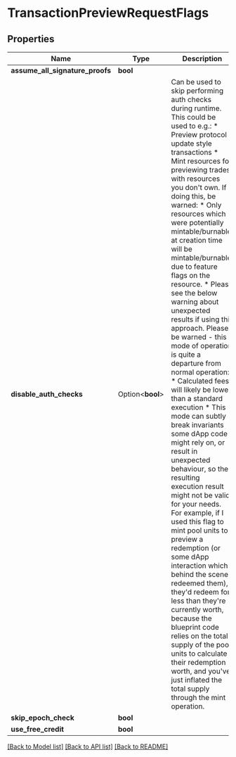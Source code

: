# TransactionPreviewRequestFlags

## Properties

Name | Type | Description | Notes
------------ | ------------- | ------------- | -------------
**assume_all_signature_proofs** | **bool** |  | 
**disable_auth_checks** | Option<**bool**> | Can be used to skip performing auth checks during runtime.  This could be used to e.g.: * Preview protocol update style transactions * Mint resources for previewing trades with resources you don't own. If doing this, be warned:   * Only resources which were potentially mintable/burnable at creation time   will be mintable/burnable, due to feature flags on the resource.   * Please see the below warning about unexpected results if using this approach.  Please be warned - this mode of operation is quite a departure from normal operation: * Calculated fees will likely be lower than a standard execution * This mode can subtly break invariants some dApp code might rely on, or result in unexpected behaviour, so the resulting execution result might not be valid for your needs. For example, if I used this flag to mint pool units to preview a redemption (or some dApp interaction which behind the scenes redeemed them), they'd redeem for less than they're currently worth, because the blueprint code relies on the total supply of the pool units to calculate their redemption worth, and you've just inflated the total supply through the mint operation.  | [optional]
**skip_epoch_check** | **bool** |  | 
**use_free_credit** | **bool** |  | 

[[Back to Model list]](../README.md#documentation-for-models) [[Back to API list]](../README.md#documentation-for-api-endpoints) [[Back to README]](../README.md)


